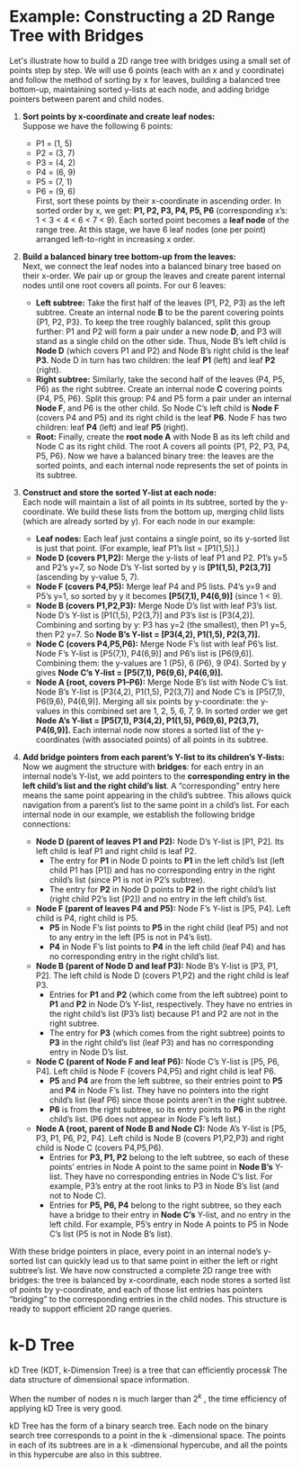 # Example: Constructing a 2D Range Tree with Bridges

Let's illustrate how to build a 2D range tree with bridges using a small set of points step by step. We will use 6 points (each with an x and y coordinate) and follow the method of sorting by x for leaves, building a balanced tree bottom-up, maintaining sorted y-lists at each node, and adding bridge pointers between parent and child nodes.

1. **Sort points by x-coordinate and create leaf nodes:**  
   Suppose we have the following 6 points:  
   - P1 = (1, 5)  
   - P2 = (3, 7)  
   - P3 = (4, 2)  
   - P4 = (6, 9)  
   - P5 = (7, 1)  
   - P6 = (9, 6)  
   First, sort these points by their x-coordinate in ascending order. In sorted order by x, we get: **P1, P2, P3, P4, P5, P6** (corresponding x’s: 1 < 3 < 4 < 6 < 7 < 9). Each sorted point becomes a **leaf node** of the range tree. At this stage, we have 6 leaf nodes (one per point) arranged left-to-right in increasing x order.

2. **Build a balanced binary tree bottom-up from the leaves:**  
   Next, we connect the leaf nodes into a balanced binary tree based on their x-order. We pair up or group the leaves and create parent internal nodes until one root covers all points. For our 6 leaves:  
   - **Left subtree:** Take the first half of the leaves (P1, P2, P3) as the left subtree. Create an internal node **B** to be the parent covering points {P1, P2, P3}. To keep the tree roughly balanced, split this group further: P1 and P2 will form a pair under a new node **D**, and P3 will stand as a single child on the other side. Thus, Node B’s left child is **Node D** (which covers P1 and P2) and Node B’s right child is the leaf **P3**. Node D in turn has two children: the leaf **P1** (left) and leaf **P2** (right).  
   - **Right subtree:** Similarly, take the second half of the leaves (P4, P5, P6) as the right subtree. Create an internal node **C** covering points {P4, P5, P6}. Split this group: P4 and P5 form a pair under an internal **Node F**, and P6 is the other child. So Node C’s left child is **Node F** (covers P4 and P5) and its right child is the leaf **P6**. Node F has two children: leaf **P4** (left) and leaf **P5** (right).  
   - **Root:** Finally, create the **root node A** with Node B as its left child and Node C as its right child. The root A covers all points {P1, P2, P3, P4, P5, P6}. Now we have a balanced binary tree: the leaves are the sorted points, and each internal node represents the set of points in its subtree.

3. **Construct and store the sorted Y-list at each node:**  
   Each node will maintain a list of all points in its subtree, sorted by the y-coordinate. We build these lists from the bottom up, merging child lists (which are already sorted by y). For each node in our example:  
   - **Leaf nodes:** Each leaf just contains a single point, so its y-sorted list is just that point. (For example, leaf P1’s list = [P1(1,5)].)  
   - **Node D (covers P1,P2):** Merge the y-lists of leaf P1 and P2. P1’s y=5 and P2’s y=7, so Node D’s Y-list sorted by y is **[P1(1,5), P2(3,7)]** (ascending by y-value 5, 7).  
   - **Node F (covers P4,P5):** Merge leaf P4 and P5 lists. P4’s y=9 and P5’s y=1, so sorted by y it becomes **[P5(7,1), P4(6,9)]** (since 1 < 9).  
   - **Node B (covers P1,P2,P3):** Merge Node D’s list with leaf P3’s list. Node D’s Y-list is [P1(1,5), P2(3,7)] and P3’s list is [P3(4,2)]. Combining and sorting by y: P3 has y=2 (the smallest), then P1 y=5, then P2 y=7. So **Node B’s Y-list = [P3(4,2), P1(1,5), P2(3,7)].**  
   - **Node C (covers P4,P5,P6):** Merge Node F’s list with leaf P6’s list. Node F’s Y-list is [P5(7,1), P4(6,9)] and P6’s list is [P6(9,6)]. Combining them: the y-values are 1 (P5), 6 (P6), 9 (P4). Sorted by y gives **Node C’s Y-list = [P5(7,1), P6(9,6), P4(6,9)].**  
   - **Node A (root, covers P1–P6):** Merge Node B’s list with Node C’s list. Node B’s Y-list is [P3(4,2), P1(1,5), P2(3,7)] and Node C’s is [P5(7,1), P6(9,6), P4(6,9)]. Merging all six points by y-coordinate: the y-values in this combined set are 1, 2, 5, 6, 7, 9. In sorted order we get **Node A’s Y-list = [P5(7,1), P3(4,2), P1(1,5), P6(9,6), P2(3,7), P4(6,9)].** Each internal node now stores a sorted list of the y-coordinates (with associated points) of all points in its subtree.

4. **Add bridge pointers from each parent’s Y-list to its children’s Y-lists:**  
   Now we augment the structure with **bridges**: for each entry in an internal node’s Y-list, we add pointers to the **corresponding entry in the left child’s list and the right child’s list**. A “corresponding” entry here means the same point appearing in the child’s subtree. This allows quick navigation from a parent’s list to the same point in a child’s list. For each internal node in our example, we establish the following bridge connections:  
   - **Node D (parent of leaves P1 and P2):** Node D’s Y-list is [P1, P2]. Its left child is leaf P1 and right child is leaf P2.  
     - The entry for **P1** in Node D points to **P1** in the left child’s list (left child P1 has [P1]) and has no corresponding entry in the right child’s list (since P1 is not in P2’s subtree).  
     - The entry for **P2** in Node D points to **P2** in the right child’s list (right child P2’s list [P2]) and no entry in the left child’s list.  
   - **Node F (parent of leaves P4 and P5):** Node F’s Y-list is [P5, P4]. Left child is P4, right child is P5.  
     - **P5** in Node F’s list points to **P5** in the right child (leaf P5) and not to any entry in the left (P5 is not in P4’s list).  
     - **P4** in Node F’s list points to **P4** in the left child (leaf P4) and has no corresponding entry in the right child’s list.  
   - **Node B (parent of Node D and leaf P3):** Node B’s Y-list is [P3, P1, P2]. The left child is Node D (covers P1,P2) and the right child is leaf P3.  
     - Entries for **P1** and **P2** (which come from the left subtree) point to **P1** and **P2** in Node D’s Y-list, respectively. They have no entries in the right child’s list (P3’s list) because P1 and P2 are not in the right subtree.  
     - The entry for **P3** (which comes from the right subtree) points to **P3** in the right child’s list (leaf P3) and has no corresponding entry in Node D’s list.  
   - **Node C (parent of Node F and leaf P6):** Node C’s Y-list is [P5, P6, P4]. Left child is Node F (covers P4,P5) and right child is leaf P6.  
     - **P5** and **P4** are from the left subtree, so their entries point to **P5** and **P4** in Node F’s list. They have no pointers into the right child’s list (leaf P6) since those points aren’t in the right subtree.  
     - **P6** is from the right subtree, so its entry points to **P6** in the right child’s list. (P6 does not appear in Node F’s left list.)  
   - **Node A (root, parent of Node B and Node C):** Node A’s Y-list is [P5, P3, P1, P6, P2, P4]. Left child is Node B (covers P1,P2,P3) and right child is Node C (covers P4,P5,P6).  
     - Entries for **P3, P1, P2** belong to the left subtree, so each of these points’ entries in Node A point to the same point in **Node B’s** Y-list. They have no corresponding entries in Node C’s list. For example, P3’s entry at the root links to P3 in Node B’s list (and not to Node C).  
     - Entries for **P5, P6, P4** belong to the right subtree, so they each have a bridge to their entry in **Node C’s** Y-list, and no entry in the left child. For example, P5’s entry in Node A points to P5 in Node C’s list (P5 is not in Node B’s list).  

With these bridge pointers in place, every point in an internal node’s y-sorted list can quickly lead us to that same point in either the left or right subtree’s list. We have now constructed a complete 2D range tree with bridges: the tree is balanced by x-coordinate, each node stores a sorted list of points by y-coordinate, and each of those list entries has pointers “bridging” to the corresponding entries in the child nodes. This structure is ready to support efficient 2D range queries.


# k-D Tree

kD Tree (KDT, k-Dimension Tree) is a tree that can efficiently process$k$ The data structure of dimensional space information.

When the number of nodes n is much larger than $2^k$ , the time efficiency of applying kD Tree is very good.

kD Tree has the form of a binary search tree. Each node on the binary search tree corresponds to a point in the k -dimensional space. The points in each of its subtrees are in a k -dimensional hypercube, and all the points in this hypercube are also in this subtree.